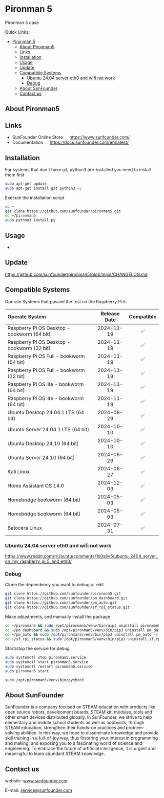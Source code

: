 # Pironman 5

Pironman 5 case

Quick Links:

- [Pironman 5](#pironman-5)
  - [About Pironman5](#about-pironman5)
  - [Links](#links)
  - [Installation](#installation)
  - [Usage](#usage)
  - [Update](#update)
  - [Compatible Systems](#compatible-systems)
    - [Ubuntu 24.04 server eth0 and wifi not work](#ubuntu-2404-server-eth0-and-wifi-not-work)
    - [Debug](#debug)
  - [About SunFounder](#about-sunfounder)
  - [Contact us](#contact-us)

## About Pironman5

## Links

- SunFounder Online Store &emsp; <https://www.sunfounder.com/>
- Documentation &emsp; <https://docs.sunfounder.com/en/latest/>

## Installation

For systems that don't have git, python3 pre-installed you need to install them first

```bash
sudo apt-get update
sudo apt-get install git python3 -y
```

Execute the installation script

```bash
cd ~
git clone https://github.com/sunfounder/pironman5.git
cd ~/pironman5
sudo python3 install.py
```

## Usage

-

## Update

<https://github.com/sunfounder/pironman5/blob/main/CHANGELOG.md>

## Compatible Systems

Operate Systems that passed the test on the Raspberry Pi 5:

Operate System | Release Date | Compatible
:---   | :---: | :---: 
Raspberry Pi OS Desktop - bookworm (64 bit) | 2024-11-19 | &#x2705;
Raspberry Pi OS Desktop - bookworm (32 bit) | 2024-11-19 |  &#x2705;
Raspberry Pi OS Full - bookworm (64 bit) | 2024-11-19 |  &#x2705;
Raspberry Pi OS Full - bookworm (32 bit) | 2024-11-19 |  &#x2705;
Raspberry Pi OS lite - bookworm (64 bit) | 2024-11-19 |  &#x2705;
Raspberry Pi OS lite - bookworm (64 bit) | 2024-11-19 |  &#x2705;
Ubuntu Desktop 24.04.1 LTS (64 bit) | 2024-08-29 |  &#x2705;
Ubuntu Server 24.04.1 LTS (64 bit) | 2024-10-10 |  &#x2705;
Ubuntu Desktop 24.10 (64 bit) | 2024-10-10 |   &#x2705;
Ubuntu Server 24.10 (64 bit) | 2024-08-29 |   &#x2705;
Kali Linux | 2024-08-27 | &#x2705;
Home Assistant OS 14.0 | 2024-12-03 | &#x2705;
Homebridge bookworm (64 bit) | 2024-05-03 | &#x2705;
Homebridge bookworm (64 bit) | 2024-05-03 | &#x2705;
Batocera Linux | 2024-07-31 | &#x2705;

### Ubuntu 24.04 server eth0 and wifi not work

https://www.reddit.com/r/Ubuntu/comments/1d0s8v5/ubuntu_2404_server_on_my_raspberry_pi_5_and_eth0/


### Debug

Clone the dependency you want to debug or edit

```bash
git clone https://github.com/sunfounder/pironman5.git
git clone https://github.com/sunfounder/pm_dashboard.git
git clone https://github.com/sunfounder/pm_auto.git
git clone https://github.com/sunfounder/sf_rpi_status.git
```

Make adjustments, and manually install the package

```bash
cd ~/pironman5 && sudo /opt/pironman5/venv/bin/pip3 uninstall pironman5 -y && sudo /opt/pironman5/venv/bin/pip3 install .
cd ~/pm_dashboard && sudo /opt/pironman5/venv/bin/pip3 uninstall pm_dashboard -y && sudo /opt/pironman5/venv/bin/pip3 install .
cd ~/pm_auto && sudo /opt/pironman5/venv/bin/pip3 uninstall pm_auto -y && sudo /opt/pironman5/venv/bin/pip3 install .
cd ~/sf_rpi_status && sudo /opt/pironman5/venv/bin/pip3 uninstall sf_rpi_status -y && sudo /opt/pironman5/venv/bin/pip3 install .
```

Start/stop the service for debug

```bash
sudo systemctl stop pironman5.service
sudo systemctl start pironman5.service
sudo systemctl restart pironman5.service
sudo pironman5 start

sudo /opt/pironman5/venv/bin/python3
```

## About SunFounder

SunFounder is a company focused on STEAM education with products like open source robots, development boards, STEAM kit, modules, tools and other smart devices distributed globally. In SunFounder, we strive to help elementary and middle school students as well as hobbyists, through STEAM education, strengthen their hands-on practices and problem-solving abilities. In this way, we hope to disseminate knowledge and provide skill training in a full-of-joy way, thus fostering your interest in programming and making, and exposing you to a fascinating world of science and engineering. To embrace the future of artificial intelligence, it is urgent and meaningful to learn abundant STEAM knowledge.

## Contact us

website:
    www.sunfounder.com

E-mail:
    service@sunfounder.com
